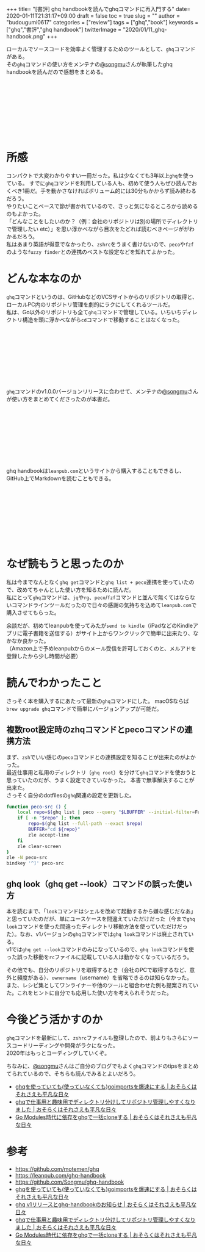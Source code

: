 +++
title= "[書評] ghq handbookを読んでghqコマンドに再入門する"
date= 2020-01-11T21:31:17+09:00
draft = false
toc = true
slug = ""
author = "budougumi0617"
categories = ["review"]
tags = ["ghq","book"]
keywords = ["ghq","書評","ghq handbook"]
twitterImage = "2020/01/11_ghq-handbook.png"
+++

ローカルでソースコードを効率よく管理するためのツールとして、`ghq`コマンドがある。  
その`ghq`コマンドの使い方をメンテナの[@songmu](https://twitter.com/songmu)さんが執筆したghq handbookを読んだので感想をまとめる。

<div class="iframely-embed"><div class="iframely-responsive" style="height: 140px; padding-bottom: 0;"><a href="http://leanpub.com/ghq-handbook" data-iframely-url="//cdn.iframe.ly/hPd1pAJ"></a></div></div><script async src="//cdn.iframe.ly/embed.js" charset="utf-8"></script>


<!--more-->

# 所感
コンパクトで大変わかりやすい一冊だった。私は少なくても3年以上`ghq`を使っている。
すでに`ghq`コマンドを利用している人も、初めて使う人もぜひ読んでおくべき1冊だ。手を動かさなければボリューム的には30分もかからず読み終わるだろう。  
やりたいことベースで節が書かれているので、さっと気になるところから読めるのもよかった。  
「どんなことをしたいのか？（例：会社のリポジトリは別の場所でディレクトリで管理したい etc）」を思い浮かべながら目次をたどれば読むべきページががわかるだろう。  
私はあまり英語が得意でなかったり、`zshrc`をうまく書けないので、`peco`や`fzf`のような`fuzzy finder`との連携のベストな設定などを知れてよかった。

# どんな本なのか
`ghq`コマンドというのは、GitHubなどのVCSサイトからのリポジトリの取得と、ローカルPC内のリポジトリ管理を劇的にラクにしてくれるツールだ。  
私は、Go以外のリポジトリも全て`ghq`コマンドで管理している。いちいちディレクトリ構造を頭に浮かべながら`cd`コマンドで移動することはなくなった。

<div class="iframely-embed"><div class="iframely-responsive" style="height: 140px; padding-bottom: 0;"><a href="https://github.com/x-motemen/ghq" data-iframely-url="//cdn.iframe.ly/MssyxU4?card=small"></a></div></div><script async src="//cdn.iframe.ly/embed.js" charset="utf-8"></script>

`ghq`コマンドのv1.0.0バージョンリリースに合わせて、メンテナの[@songmu](https://twitter.com/songmu)さんが使い方をまとめてくださったのが本書だ。

<div class="iframely-embed"><div class="iframely-responsive" style="height: 140px; padding-bottom: 0;"><a href="https://songmu.jp/riji/entry/2020-01-05-ghq-v1.html" data-iframely-url="//cdn.iframe.ly/aUbn23p?iframe=card-small"></a></div></div><script async src="//cdn.iframe.ly/embed.js" charset="utf-8"></script>

ghq handbookは`leanpub.com`というサイトから購入することもできるし、GitHub上でMarkdownを読むこともできる。

<div class="iframely-embed"><div class="iframely-responsive" style="height: 140px; padding-bottom: 0;"><a href="http://leanpub.com/ghq-handbook" data-iframely-url="//cdn.iframe.ly/hPd1pAJ"></a></div></div><script async src="//cdn.iframe.ly/embed.js" charset="utf-8"></script>

# なぜ読もうと思ったのか
私は今までなんとなく`ghq get`コマンドと`ghq list + peco`連携を使っていたので、改めてちゃんとした使い方を知るために読んだ。  
私にとって`ghq`コマンドは、`jq`や`rg`、`peco`/`fzf`コマンドと並んで無くてはならないコマンドラインツールだったので日々の感謝の気持ちを込めて`leanpub.com`で購入させてもらった。

余談だが、初めてleanpubを使ってみたが`send to kindle`（iPadなどのKindleアプリに電子書籍を送信する）がサイト上からワンクリックで簡単に出来たり、なかなか良かった。  
（Amazon上で予めleanpubからのメール受信を許可しておくのと、メルアドを登録したから少し時間が必要）

# 読んでわかったこと
さっそく本を購入するにあたって最新の`ghq`コマンドにした。
macOSならば`brew upgrade ghq`コマンドで簡単にバージョンアップが可能だ。  

## 複数root設定時のzhqコマンドとpecoコマンドの連携方法
まず、`zsh`でいい感じの`peco`コマンドとの連携設定を知ることが出来たのがよかった。  
最近仕事用と私用のディレクトリ（`ghq root`）を分けて`ghq`コマンドを使おうと思っていたのだが、うまく設定できていなかった。
本書で無事解決することが出来た。  
さっそく自分のdotfilesの`ghq`関連の設定を更新した。

```bash
function peco-src () {
    local repo=$(ghq list | peco --query "$LBUFFER" --initial-filter=Fuzzy)
    if [ -n "$repo" ]; then
        repo=$(ghq list --full-path --exact $repo)
        BUFFER="cd ${repo}"
        zle accept-line
    fi
    zle clear-screen
}
zle -N peco-src
bindkey '^]' peco-src
```

## ghq look（ghq get --look）コマンドの誤った使い方
本を読むまで、「`look`コマンドはシェルを改めて起動するから嫌な感じだなあ」と思っていたのだが、単にユースケースを間違えていただけだった（今まで`ghq look`コマンドを使った間違ったディレクトリ移動方法を使っていただけだった）。なお、v1バージョンの`ghq`コマンドでは`ghq look`コマンドは廃止されている。  
v1では`ghq get --look`コマンドのみになっているので、`ghq look`コマンドを使った誤った移動を`rc`ファイルに記載している人は動かなくなっているだろう。

その他でも、自分のリポジトリを取得するとき（会社のPCで取得するなど、意外と頻度がある）、`ownername`（username）を省略できるのは知らなかった。
また、レシピ集としてワンライナーや他のツールと組合わせた例も提案されていた。これをヒントに自分でも応用した使い方を考えられそうだった。  

# 今後どう活かすのか
`ghq`コマンドを最新にして、`zshrc`ファイルも整理したので、前よりもさらにソースコードリーディングや開発がラクになった。  
2020年はもっとコーディングしていくぞ。

ちなみに、[@songmu](https://twitter.com/songmu)さんはご自分のブログでもよく`ghq`コマンドのtipsをまとめてられているので、そちらも読んでみるとよいだろう。

- [ghqを使っていても(使っていなくても)goimportsを爆速にする | おそらくはそれさえも平凡な日々](https://songmu.jp/riji/entry/2018-08-29-ghq-goimports.html)
- [ghqで仕事用と趣味用でディレクトリ分けしてリポジトリ管理しやすくなりました | おそらくはそれさえも平凡な日々](https://songmu.jp/riji/entry/2019-12-28-ghq.html)
- [Go Modules時代に依存をghqで一括cloneする | おそらくはそれさえも平凡な日々](https://songmu.jp/riji/entry/2019-10-22-gomod-ghq.html)

# 参考
- https://github.com/motemen/ghq
- https://leanpub.com/ghq-handbook
- https://github.com/Songmu/ghq-handbook
- [ghqを使っていても(使っていなくても)goimportsを爆速にする | おそらくはそれさえも平凡な日々](https://songmu.jp/riji/entry/2018-08-29-ghq-goimports.html)
- [ghq v1リリースとghq-handbookのお知らせ | おそらくはそれさえも平凡な日々](https://songmu.jp/riji/entry/2020-01-05-ghq-v1.html)
- [ghqで仕事用と趣味用でディレクトリ分けしてリポジトリ管理しやすくなりました | おそらくはそれさえも平凡な日々](https://songmu.jp/riji/entry/2019-12-28-ghq.html)
- [Go Modules時代に依存をghqで一括cloneする | おそらくはそれさえも平凡な日々](https://songmu.jp/riji/entry/2019-10-22-gomod-ghq.html)

